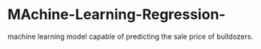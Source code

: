 # MAchine-Learning-Regression-
 machine learning model capable of predicting the sale price of bulldozers.
